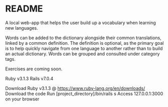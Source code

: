 # README

A local web-app that helps the user build up a vocabulary when learning new languages.

Words can be added to the dictionary alongside their common translations, linked by a common definition. The definition is optional, as the primary goal is to help quickly navigate from one language to another rather than to build an actual dictionary. Words can be grouped and consulted under category tags.

Exercises are coming soon.

Ruby v3.1.3
Rails v7.0.4

Download Ruby v3.1.3 @ https://www.ruby-lang.org/en/downloads/
Download the code
Run [project_directory]/bin/rails s
Access 127.0.0.1:3000 on your browser